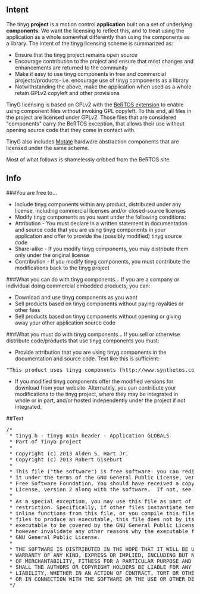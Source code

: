 ## Intent
The tinyg **project** is a motion control **application** built on a set of underlying **components**. We want the licensing to reflect this, and to treat using the application as a whole somewhat differently than using the components as a library. The intent of the tinyg licensing scheme is summarized as:
* Ensure that the tinyg project remains open source
* Encourage contribution to the project and ensure that most changes and enhancements are returned to the community
* Make it easy to use tinyg components in free and commercial projects/products- i.e. encourage use of tinyg components as a library
* Notwithstanding the above, make the application when used as a whole retain GPLv2 copyleft and other provisions 

TinyG licensing is based on GPLv2 with the [BeRTOS extension](http://www.bertos.org/discover/license) to enable using component files without invoking GPL copyleft. To this end, all files in the project are licensed under GPLv2. Those files that are considered "components" carry the BeRTOS exception, that allows their use without opening source code that they come in contact with. 

TinyG also includes [Motate](https://github.com/giseburt/Motate) hardware abstraction components that are licensed under the same scheme. 

Most of what follows is shamelessly cribbed from the BeRTOS site.

## Info
###You are free to...
* Include tinyg components within any product, distributed under any license, including commercial licenses and/or closed-source licenses
* Modify tinyg components as you want under the following conditions:
 * Attribution - You must declare in a written statement in documentation and source code that you are using tinyg components in your application and offer to provide the (possibly modified) tinyg source code
 * Share-alike - If you modify tinyg components, you may distribute them only under the original license
 * Contribution - If you modify tinyg components, you must contribute the modifications back to the tinyg project

###What you can do with tinyg components...
If you are a company or individual doing commercial embedded products, you can:
* Download and use tinyg components as you want
* Sell products based on tinyg components without paying royalties or other fees
* Sell products based on tinyg components without opening or giving away your other application source code

###What you must do with tinyg components...
If you sell or otherwise distribute code/products that use tinyg components you must:
* Provide attribution that you are using tinyg components in the documentation and source code. Text like this is sufficient:
<pre>
"This product uses tinyg components (http://www.synthetos.com), Copyright 2013"
</pre>
* If you modified tinyg components offer the modified versions for download from your website. Alternately, you can contribute your modifications to the tinyg project, where they may be integrated in whole or in part, and/or hosted independently under the project if not integrated.

##Text
<pre>
/*
 * tinyg.h - tinyg main header - Application GLOBALS 
 * Part of TinyG project
 *
 * Copyright (c) 2013 Alden S. Hart Jr. 
 * Copyright (c) 2013 Robert Giseburt
 *
 * This file ("the software") is free software: you can redistribute it and/or modify 
 * it under the terms of the GNU General Public License, version 2 as published by the 
 * Free Software Foundation. You should have received a copy of the GNU General Public 
 * License, version 2 along with the software.  If not, see <http://www.gnu.org/licenses/>.
 * 
 * As a special exception, you may use this file as part of a software library without 
 * restriction. Specifically, if other files instantiate templates or use macros or
 * inline functions from this file, or you compile this file and link it with  other 
 * files to produce an executable, this file does not by itself cause the resulting 
 * executable to be covered by the GNU General Public License. This exception does not 
 * however invalidate any other reasons why the executable file might be covered by the 
 * GNU General Public License. 
 *
 * THE SOFTWARE IS DISTRIBUTED IN THE HOPE THAT IT WILL BE USEFUL, BUT WITHOUT ANY 
 * WARRANTY OF ANY KIND, EXPRESS OR IMPLIED, INCLUDING BUT NOT LIMITED TO THE WARRANTIES
 * OF MERCHANTABILITY, FITNESS FOR A PARTICULAR PURPOSE AND NONINFRINGEMENT. IN NO EVENT 
 * SHALL THE AUTHORS OR COPYRIGHT HOLDERS BE LIABLE FOR ANY CLAIM, DAMAGES OR OTHER 
 * LIABILITY, WHETHER IN AN ACTION OF CONTRACT, TORT OR OTHERWISE, ARISING FROM, OUT OF 
 * OR IN CONNECTION WITH THE SOFTWARE OR THE USE OR OTHER DEALINGS IN THE SOFTWARE.
 */
</pre>